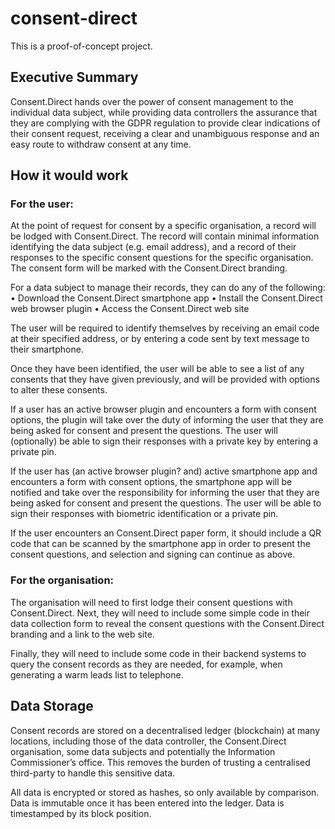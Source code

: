 # consent-direct

This is a proof-of-concept project.

## Executive Summary 

Consent.Direct hands over the power of consent management to the individual data subject, while providing data controllers the assurance that they are complying with the GDPR regulation to provide clear indications of their consent request, receiving a clear and unambiguous response and an easy route to withdraw consent at any time.


## How it would work 

### For the user:
At the point of request for consent by a specific organisation, a record will be lodged with Consent.Direct. The record will contain minimal information identifying the data subject (e.g. email address), and a record of their responses to the specific consent questions for the specific organisation. The consent form will be marked with the Consent.Direct branding.

For a data subject to manage their records, they can do any of the following:
•	Download the Consent.Direct smartphone app
•	Install the Consent.Direct web browser plugin
•	Access the Consent.Direct web site

The user will be required to identify themselves by receiving an email code at their specified address, or by entering a code sent by text message to their smartphone.

Once they have been identified, the user will be able to see a list of any consents that they have given previously, and will be provided with options to alter these consents.

If a user has an active browser plugin and encounters a form with consent options, the plugin will take over the duty of informing the user that they are being asked for consent and present the questions. The user will (optionally) be able to sign their responses with a private key by entering a private pin.

If the user has (an active browser plugin? and) active smartphone app and encounters a form with consent options, the smartphone app will be notified and take over the responsibility for informing the user that they are being asked for consent and present the questions. The user will be able to sign their responses with biometric identification or a private pin.

If the user encounters an Consent.Direct paper form, it should include a QR code that can be scanned by the smartphone app in order to present the consent questions, and selection and signing can continue as above.

### For the organisation: 

The organisation will need to first lodge their consent questions with Consent.Direct. Next, they will need to include some simple code in their data collection form to reveal the consent questions with the Consent.Direct branding and a link to the web site.

Finally, they will need to include some code in their backend systems to query the consent records as they are needed, for example, when generating a warm leads list to telephone.

## Data Storage

Consent records are stored on a decentralised ledger (blockchain) at many locations, including those of the data controller, the Consent.Direct organisation, some data subjects and potentially the Information Commissioner’s office. This removes the burden of trusting a centralised third-party to handle this sensitive data.

All data is encrypted or stored as hashes, so only available by comparison.
Data is immutable once it has been entered into the ledger. 
Data is timestamped by its block position.

